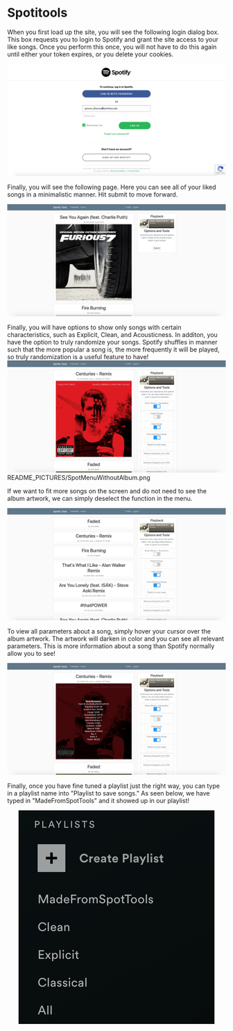 # Spotitools

When you first load up the site, you will see the following login dialog box. This box requests you to login to Spotify and grant the site access to your like songs. Once you perform this once, you will not have to do this again until either your token expires, or you delete your cookies.
<p align="center"> 
<img src="README_PICTURES/SpotLogin.png">
</p>

Finally, you will see the following page. Here you can see all of your liked songs in a minimalistic manner. Hit submit to move forward.
<p align="center"> 
<img src="README_PICTURES/IntroPage.png">
</p>

Finally, you will have options to show only songs with certain characteristics, such as Explicit, Clean, and Acousticness. In additon, you have the option to truly randomize your songs. Spotify shuffles in manner such that the more popular a song is, the more frequently it will be played, so truly randomization is a useful feature to have!
![SpotMenuWithAlbum](README_PICTURES/SpotMenuWithAlbum.png)
README_PICTURES/SpotMenuWithoutAlbum.png

If we want to fit more songs on the screen and do not need to see the album artwork, we can simply deselect the function in the menu.
<p align="center"> 
<img src="README_PICTURES/SpotMenuWithoutAlbum.png">
</p>

To view all parameters about a song, simply hover your cursor over the album artwork. The artwork will darken in color and you can see all relevant parameters. This is more information about a song than Spotify normally allow you to see!
<p align="center"> 
<img src="README_PICTURES/Hover.png">
</p>

Finally, once you have fine tuned a playlist just the right way, you can type in a playlist name into "Playlist to save songs."
As seen below, we have typed in "MadeFromSpotTools" and it showed up in our playlist!
<p align="center"> 
<img src="README_PICTURES/ShowsInSpotify.png">
</p>
